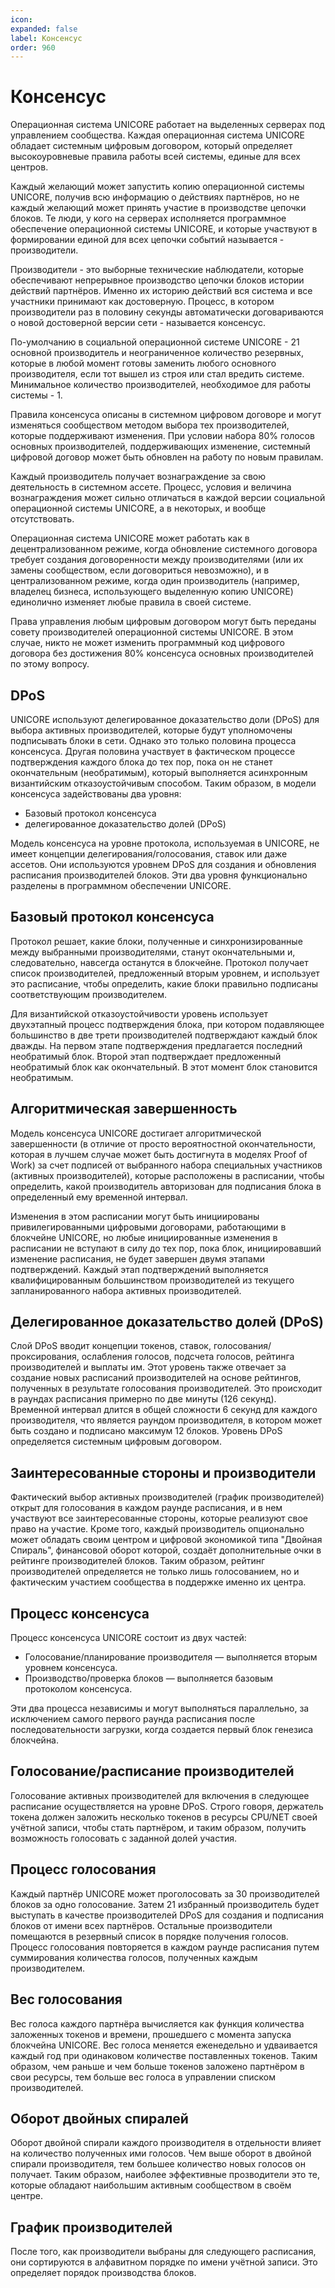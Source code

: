 ```yaml
---
icon: 
expanded: false
label: Консенсус
order: 960
---
```

# Консенсус

Операционная система UNICORE работает на выделенных серверах под управлением сообщества. Каждая операционная система UNICORE обладает системным цифровым договором, который определяет высокоуровневые правила работы всей системы, единые для всех центров. 

Каждый желающий может запустить копию операционной системы UNICORE, получив всю информацию о действиях партнёров, но не каждый желающий может принять участие в производстве цепочки блоков. Те люди, у кого на серверах исполняется программное обеспечение операционной системы UNICORE, и которые участвуют в формировании единой для всех цепочки событий называется - производители.

Производители - это выборные технические наблюдатели, которые обеспечивают непрерывное производство цепочки блоков истории действий партнёров. Именно их историю действий вся система и все участники принимают как достоверную. Процесс, в котором производители раз в половину секунды автоматически договариваются о новой достоверной версии сети - называется консенсус.

По-умолчанию в социальной операционной системе UNICORE - 21 основной производитель и неограниченное количество резервных, которые в любой момент готовы заменить любого основного производителя, если тот вышел из строя или стал вредить системе. Минимальное количество производителей, необходимое для работы системы - 1.

Правила консенсуса описаны в системном цифровом договоре и могут изменяться сообществом методом выбора тех производителей, которые поддерживают изменения. При условии набора 80% голосов основных производителей, поддерживающих изменение, системный цифровой договор может быть обновлен на работу по новым правилам. 

Каждый производитель получает вознаграждение за свою деятельность в системном ассете. Процесс, условия и величина вознаграждения может сильно отличаться в каждой версии социальной операционной системы UNICORE, а в некоторых, и вообще отсутствовать. 

Операционная система UNICORE может работать как в децентрализованном режиме, когда обновление системного договора требует создания договоренности между производителями (или их замены сообществом, если договориться невозможно), и в централизованном режиме, когда один производитель (например, владелец бизнеса, использующего выделенную копию UNICORE) единолично изменяет любые правила в своей системе.

Права управления любым цифровым договором могут быть переданы совету производителей операционной системы UNICORE. В этом случае, никто не может изменить программный код цифрового договора без достижения 80% консенсуса основных производителей по этому вопросу.

## DPoS
UNICORE используют делегированное доказательство доли (DPoS) для выбора активных производителей, которые будут уполномочены подписывать блоки в сети. Однако это только половина процесса консенсуса. Другая половина участвует в фактическом процессе подтверждения каждого блока до тех пор, пока он не станет окончательным (необратимым), который выполняется асинхронным византийским отказоустойчивым способом. Таким образом, в модели консенсуса задействованы два уровня:
- Базовый протокол консенсуса
- делегированное доказательство долей (DPoS)

Модель консенсуса на уровне протокола, используемая в UNICORE, не имеет концепции делегирования/голосования, ставок или даже ассетов. Они используются уровнем DPoS для создания и обновления расписания производителей блоков. Эти два уровня функционально разделены в программном обеспечении UNICORE.

## Базовый протокол консенсуса
Протокол решает, какие блоки, полученные и синхронизированные между выбранными производителями, станут окончательными и, следовательно, навсегда останутся в блокчейне. Протокол получает список производителей, предложенный вторым уровнем, и использует это расписание, чтобы определить, какие блоки правильно подписаны соответствующим производителем. 

Для византийской отказоустойчивости уровень использует двухэтапный процесс подтверждения блока, при котором подавляющее большинство в две трети производителей подтверждают каждый блок дважды. На первом этапе подтверждения предлагается последний необратимый блок. Второй этап подтверждает предложенный необратимый блок как окончательный. В этот момент блок становится необратимым. 

## Алгоритмическая завершенность
Модель консенсуса UNICORE достигает алгоритмической завершенности (в отличие от просто вероятностной окончательности, которая в лучшем случае может быть достигнута в моделях Proof of Work) за счет подписей от выбранного набора специальных участников (активных производителей), которые расположены в расписании, чтобы определить, какой производитель авторизован для подписания блока в определенный ему временной интервал. 

Изменения в этом расписании могут быть инициированы привилегированными цифровыми договорами, работающими в блокчейне UNICORE, но любые инициированные изменения в расписании не вступают в силу до тех пор, пока блок, инициировавший изменение расписания, не будет завершен двумя этапами подтверждений. Каждый этап подтверждений выполняется квалифицированным большинством производителей из текущего запланированного набора активных производителей.

## Делегированное доказательство долей (DPoS)
Слой DPoS вводит концепции токенов, ставок, голосования/проксирования, ослабления голосов, подсчета голосов, рейтинга производителей и выплаты им. Этот уровень также отвечает за создание новых расписаний производителей на основе рейтингов, полученных в результате голосования производителей. Это происходит в раундах расписания примерно по две минуты (126 секунд). Временной интервал длится в общей сложности 6 секунд для каждого производителя, что является раундом производителя, в котором может быть создано и подписано максимум 12 блоков. Уровень DPoS определяется системным цифровым договором.

## Заинтересованные стороны и производители
Фактический выбор активных производителей (график производителей) открыт для голосования в каждом раунде расписания, и в нем участвуют все заинтересованные стороны, которые реализуют свое право на участие. Кроме того, каждый производитель опционально может обладать своим центром и цифровой экономикой типа "Двойная Спираль", финансовой оборот которой, создаёт дополнительные очки в рейтинге производителей блоков. Таким образом, рейтинг производителей определяется не только лишь голосованием, но и фактическим участием сообщества в поддержке именно их центра. 

## Процесс консенсуса
Процесс консенсуса UNICORE состоит из двух частей:
- Голосование/планирование производителя — выполняется вторым уровнем консенсуса.
- Производство/проверка блоков — выполняется базовым протоколом консенсуса.

Эти два процесса независимы и могут выполняться параллельно, за исключением самого первого раунда расписания после последовательности загрузки, когда создается первый блок генезиса блокчейна.


## Голосование/расписание производителей
Голосование активных производителей для включения в следующее расписание осуществляется на уровне DPoS. Строго говоря, держатель токена должен заложить несколько токенов в ресурсы CPU/NET своей учётной записи, чтобы стать партнёром, и таким образом, получить возможность голосовать с заданной долей участия.

## Процесс голосования
Каждый партнёр UNICORE может проголосовать за 30 производителей блоков за одно голосование. Затем 21 избранный производитель будет выступать в качестве производителей DPoS для создания и подписания блоков от имени всех партнёров. Остальные производители помещаются в резервный список в порядке получения голосов. Процесс голосования повторяется в каждом раунде расписания путем суммирования количества голосов, полученных каждым производителем. 

## Вес голосования
Вес голоса каждого партнёра вычисляется как функция количества заложенных токенов и времени, прошедшего с момента запуска блокчейна UNICORE. Вес голоса меняется еженедельно и удваивается каждый год при одинаковом количестве поставленных токенов. Таким образом, чем раньше и чем больше токенов заложено партнёром в свои ресурсы, тем больше вес голоса в управлении списком производителей.

## Оборот двойных спиралей
Оборот двойной спирали каждого производителя в отдельности влияет на количество полученных ими голосов. Чем выше оборот в двойной спирали производителя, тем большее количество новых голосов он получает. Таким образом, наиболее эффективные прозводители это те, которые обладают наибольшим активным сообществом в своём центре. 

## График производителей
После того, как производители выбраны для следующего расписания, они сортируются в алфавитном порядке по имени учётной записи. Это определяет порядок производства блоков. 
